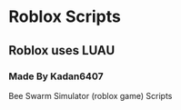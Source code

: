 # Roblox Scripts
## Roblox uses LUAU 
### Made By Kadan6407
Bee Swarm Simulator (roblox game) Scripts
